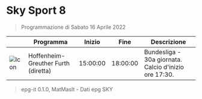 # Sky Sport 8
> Programmazione di Sabato 16 Aprile 2022

||Programma|Inizio|Fine|Descrizione|
|---|---|---|---|---|
|![Icon](https://guidatv.sky.it/uuid/445fd6e2-6026-477d-acb5-30d6a84efe9c/cover?md5ChecksumParam=c31169d1bd48bc1239837a77b82e62ef)|Hoffenheim-Greuther Furth (diretta)|15:00:00|18:00:00|Bundesliga - 30a giornata. Calcio d&#039;inizio ore 17:30.



 > epg-it 0.1.0, MatMasIt - Dati epg SKY